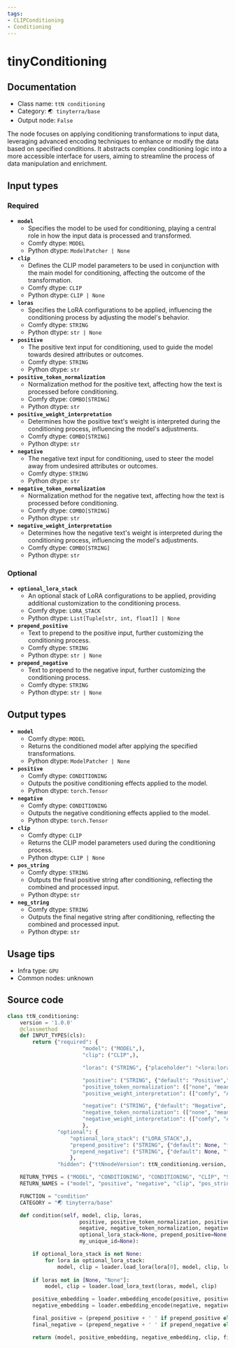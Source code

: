 ```yaml
---
tags:
- CLIPConditioning
- Conditioning
---
```


# tinyConditioning
## Documentation
- Class name: `ttN conditioning`
- Category: `🌏 tinyterra/base`
- Output node: `False`

The node focuses on applying conditioning transformations to input data, leveraging advanced encoding techniques to enhance or modify the data based on specified conditions. It abstracts complex conditioning logic into a more accessible interface for users, aiming to streamline the process of data manipulation and enrichment.
## Input types
### Required
- **`model`**
    - Specifies the model to be used for conditioning, playing a central role in how the input data is processed and transformed.
    - Comfy dtype: `MODEL`
    - Python dtype: `ModelPatcher | None`
- **`clip`**
    - Defines the CLIP model parameters to be used in conjunction with the main model for conditioning, affecting the outcome of the transformation.
    - Comfy dtype: `CLIP`
    - Python dtype: `CLIP | None`
- **`loras`**
    - Specifies the LoRA configurations to be applied, influencing the conditioning process by adjusting the model's behavior.
    - Comfy dtype: `STRING`
    - Python dtype: `str | None`
- **`positive`**
    - The positive text input for conditioning, used to guide the model towards desired attributes or outcomes.
    - Comfy dtype: `STRING`
    - Python dtype: `str`
- **`positive_token_normalization`**
    - Normalization method for the positive text, affecting how the text is processed before conditioning.
    - Comfy dtype: `COMBO[STRING]`
    - Python dtype: `str`
- **`positive_weight_interpretation`**
    - Determines how the positive text's weight is interpreted during the conditioning process, influencing the model's adjustments.
    - Comfy dtype: `COMBO[STRING]`
    - Python dtype: `str`
- **`negative`**
    - The negative text input for conditioning, used to steer the model away from undesired attributes or outcomes.
    - Comfy dtype: `STRING`
    - Python dtype: `str`
- **`negative_token_normalization`**
    - Normalization method for the negative text, affecting how the text is processed before conditioning.
    - Comfy dtype: `COMBO[STRING]`
    - Python dtype: `str`
- **`negative_weight_interpretation`**
    - Determines how the negative text's weight is interpreted during the conditioning process, influencing the model's adjustments.
    - Comfy dtype: `COMBO[STRING]`
    - Python dtype: `str`
### Optional
- **`optional_lora_stack`**
    - An optional stack of LoRA configurations to be applied, providing additional customization to the conditioning process.
    - Comfy dtype: `LORA_STACK`
    - Python dtype: `List[Tuple[str, int, float]] | None`
- **`prepend_positive`**
    - Text to prepend to the positive input, further customizing the conditioning process.
    - Comfy dtype: `STRING`
    - Python dtype: `str | None`
- **`prepend_negative`**
    - Text to prepend to the negative input, further customizing the conditioning process.
    - Comfy dtype: `STRING`
    - Python dtype: `str | None`
## Output types
- **`model`**
    - Comfy dtype: `MODEL`
    - Returns the conditioned model after applying the specified transformations.
    - Python dtype: `ModelPatcher | None`
- **`positive`**
    - Comfy dtype: `CONDITIONING`
    - Outputs the positive conditioning effects applied to the model.
    - Python dtype: `torch.Tensor`
- **`negative`**
    - Comfy dtype: `CONDITIONING`
    - Outputs the negative conditioning effects applied to the model.
    - Python dtype: `torch.Tensor`
- **`clip`**
    - Comfy dtype: `CLIP`
    - Returns the CLIP model parameters used during the conditioning process.
    - Python dtype: `CLIP | None`
- **`pos_string`**
    - Comfy dtype: `STRING`
    - Outputs the final positive string after conditioning, reflecting the combined and processed input.
    - Python dtype: `str`
- **`neg_string`**
    - Comfy dtype: `STRING`
    - Outputs the final negative string after conditioning, reflecting the combined and processed input.
    - Python dtype: `str`
## Usage tips
- Infra type: `GPU`
- Common nodes: unknown


## Source code
```python
class ttN_conditioning:
    version = '1.0.0'
    @classmethod
    def INPUT_TYPES(cls):
        return {"required": { 
                        "model": ("MODEL",),
                        "clip": ("CLIP",),

                        "loras": ("STRING", {"placeholder": "<lora:loraName:weight:optClipWeight>", "multiline": True}),

                        "positive": ("STRING", {"default": "Positive","multiline": True, "dynamicPrompts": True}),
                        "positive_token_normalization": (["none", "mean", "length", "length+mean"],),
                        "positive_weight_interpretation": (["comfy", "A1111", "compel", "comfy++", "down_weight"],),

                        "negative": ("STRING", {"default": "Negative", "multiline": True, "dynamicPrompts": True}),
                        "negative_token_normalization": (["none", "mean", "length", "length+mean"],),
                        "negative_weight_interpretation": (["comfy", "A1111", "compel", "comfy++", "down_weight"],),
                        },                
                "optional": {
                    "optional_lora_stack": ("LORA_STACK",),
                    "prepend_positive": ("STRING", {"default": None, "forceInput": True}),
                    "prepend_negative": ("STRING", {"default": None, "forceInput": True}),
                    },
                "hidden": {"ttNnodeVersion": ttN_conditioning.version, "my_unique_id": "UNIQUE_ID"},}

    RETURN_TYPES = ("MODEL", "CONDITIONING", "CONDITIONING", "CLIP", "STRING", "STRING")
    RETURN_NAMES = ("model", "positive", "negative", "clip", "pos_string", "neg_string")

    FUNCTION = "condition"
    CATEGORY = "🌏 tinyterra/base"

    def condition(self, model, clip, loras,
                       positive, positive_token_normalization, positive_weight_interpretation, 
                       negative, negative_token_normalization, negative_weight_interpretation, 
                       optional_lora_stack=None, prepend_positive=None, prepend_negative=None,
                       my_unique_id=None):

        if optional_lora_stack is not None:
            for lora in optional_lora_stack:
                model, clip = loader.load_lora(lora[0], model, clip, lora[1], lora[2])
                
        if loras not in [None, "None"]:
            model, clip = loader.load_lora_text(loras, model, clip)

        positive_embedding = loader.embedding_encode(positive, positive_token_normalization, positive_weight_interpretation, clip, title='ttN Conditioning Positive', my_unique_id=my_unique_id, prepend_text=prepend_positive)
        negative_embedding = loader.embedding_encode(negative, negative_token_normalization, negative_weight_interpretation, clip, title='ttN Conditioning Negative', my_unique_id=my_unique_id, prepend_text=prepend_negative)

        final_positive = (prepend_positive + ' ' if prepend_positive else '') + (positive + ' ' if positive else '')
        final_negative = (prepend_negative + ' ' if prepend_negative else '') + (negative + ' ' if negative else '')

        return (model, positive_embedding, negative_embedding, clip, final_positive, final_negative)

```
